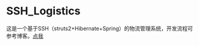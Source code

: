 # SSH_Logistics
这是一个基于SSH（struts2+Hibernate+Spring）的物流管理系统，开发流程可参考博客。[点我](http://blog.csdn.net/xiaokang123456kao/article/category/6877963)

